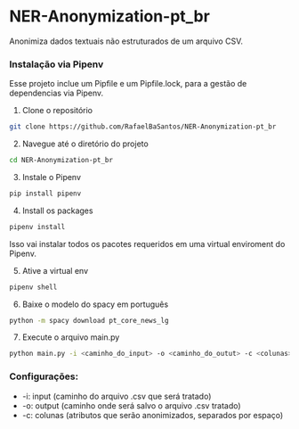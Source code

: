# NER-Anonymization-pt_br

Anonimiza dados textuais não estruturados de um arquivo CSV.

### Instalação via Pipenv

Esse projeto inclue um Pipfile e um Pipfile.lock, para a gestão de dependencias via Pipenv.

1. Clone o repositório
```bash
git clone https://github.com/RafaelBaSantos/NER-Anonymization-pt_br
```

2. Navegue até o diretório do projeto
```bash
cd NER-Anonymization-pt_br
```

3. Instale o Pipenv
```bash
pip install pipenv
```

4. Install os packages
```bash
pipenv install
```
Isso vai instalar todos os pacotes requeridos em uma virtual enviroment do Pipenv.

5. Ative a virtual env
```bash
pipenv shell
```

6. Baixe o modelo do spacy em português
```bash
python -m spacy download pt_core_news_lg
```

7. Execute o arquivo main.py
```bash
python main.py -i <caminho_do_input> -o <caminho_do_outut> -c <colunas>
```

### Configurações:
- -i: input (caminho do arquivo .csv que será tratado)
- -o: output (caminho onde será salvo o arquivo .csv tratado)
- -c: colunas  (atributos que serão anonimizados, separados por espaço)
